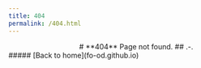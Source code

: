 ```yaml
---
title: 404
permalink: /404.html
---
```

<center>
# **404** Page not found.
## .-.
</center>
##### [Back to home](fo-od.github.io)
